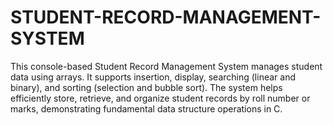 # STUDENT-RECORD-MANAGEMENT-SYSTEM
This console-based Student Record Management System manages student data using arrays. It supports insertion, display, searching (linear and binary), and sorting (selection and bubble sort). The system helps efficiently store, retrieve, and organize student records by roll number or marks, demonstrating fundamental data structure operations in C.
